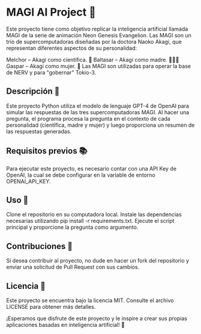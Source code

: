 # MAGI AI Project 🧠
Este proyecto tiene como objetivo replicar la inteligencia artificial llamada MAGI de la serie de animación Neon Genesis Evangelion. Las MAGI son un trío de supercomputadoras diseñadas por la doctora Naoko Akagi, que representan diferentes aspectos de su personalidad:

Melchor – Akagi como científica. 🔬
Baltasar – Akagi como madre. 👩‍👧‍👦
Gaspar – Akagi como mujer. 💃
Las MAGI son utilizadas para operar la base de NERV y para "gobernar" Tokio-3.

## Descripción 📝
Este proyecto Python utiliza el modelo de lenguaje GPT-4 de OpenAI para simular las respuestas de las tres supercomputadoras MAGI. Al hacer una pregunta, el programa procesa la pregunta en el contexto de cada personalidad (científica, madre y mujer) y luego proporciona un resumen de las respuestas generadas.

## Requisitos previos 📚
Para ejecutar este proyecto, es necesario contar con una API Key de OpenAI, la cual se debe configurar en la variable de entorno OPENAI_API_KEY.

## Uso 🚀
Clone el repositorio en su computadora local.
Instale las dependencias necesarias utilizando pip install -r requirements.txt.
Ejecute el script principal y proporcione la pregunta como argumento.

## Contribuciones 👥
Si desea contribuir al proyecto, no dude en hacer un fork del repositorio y enviar una solicitud de Pull Request con sus cambios.

## Licencia 📄
Este proyecto se encuentra bajo la licencia MIT. Consulte el archivo LICENSE para obtener más detalles.

¡Esperamos que disfrute de este proyecto y le inspire a crear sus propias aplicaciones basadas en inteligencia artificial! 🤖